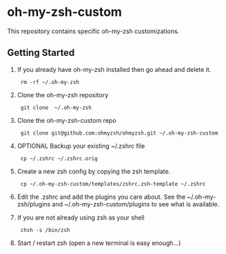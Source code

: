 oh-my-zsh-custom
================

This repository contains specific oh-my-zsh customizations.

Getting Started
---------------

1. If you already have oh-my-zsh installed then go ahead and delete it.

        rm -rf ~/.oh-my-zsh

2. Clone the oh-my-zsh repository

        git clone  ~/.oh-my-zsh
        
3. Clone the oh-my-zsh-custom repo

        git clone git@github.com:ohmyzsh/ohmyzsh.git ~/.oh-my-zsh-custom

4. OPTIONAL Backup your existing ~/.zshrc file

        cp ~/.zshrc ~/.zshrc.orig

5. Create a new zsh config by copying the zsh template.

        cp ~/.oh-my-zsh-custom/templates/zshrc.zsh-template ~/.zshrc

6. Edit the .zshrc and add the plugins you care about.  See the ~/.oh-my-zsh/plugins and ~/.oh-my-zsh-custom/plugins to 
see what is available.
        
7. If you are not already using zsh as your shell

        chsh -s /bin/zsh

8. Start / restart zsh (open a new terminal is easy enough…)
